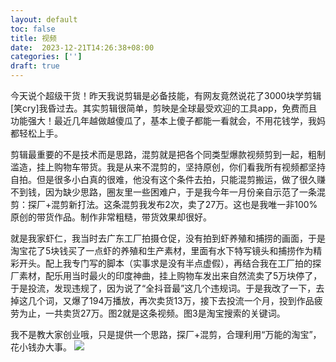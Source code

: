 ```yaml
---
layout: default
toc: false
title: 视频
date:  2023-12-21T14:26:38+08:00
categories: ['']
draft: true
---
```


今天说个超级干货！昨天我说剪辑是必备技能，有网友竟然说花了3000块学剪辑[笑cry]我昏过去。其实剪辑很简单，剪映是全球最受欢迎的工具app，免费而且功能强大！最近几年越做越傻瓜了，基本上傻子都能一看就会，不用花钱学，我妈都轻松上手。

剪辑最重要的不是技术而是思路，混剪就是把各个同类型爆款视频剪到一起，粗制滥造，挂上购物车带货。我是从来不混剪的，坚持原创，你们看我所有视频都坚持自拍。但是很多小白真的很难，他没有这个条件去拍，只能混剪搬运，做了很久赚不到钱，因为缺少思路，圈友里一些困难户，于是我今年一月份亲自示范了一条混剪：探厂+混剪新打法。这条混剪我发布2次，卖了27万。这也是我唯一非100%原创的带货作品。制作非常粗糙，带货效果却很好。

就是我家虾仁，我当时去广东工厂拍摄仓促，没有拍到虾养殖和捕捞的画面，于是淘宝花了5块钱买了一点虾的养殖和生产素材，里面有水下特写镜头和捕捞作为精彩开头。配上我专门写的脚本（实事求是没有半点虚假），再结合我在工厂拍的探厂素材，配乐用当时最火的印度神曲，挂上购物车发出来自然流卖了5万块停了，于是投流，发现违规了，因为说了“全抖音最”这几个违规词。于是我改了一下，去掉这几个词，又爆了194万播放，再次卖货13万，接下去投流一个月，投到作品疲劳为止，一共卖货27万。图2就是这条视频。图3是淘宝搜索的关键词。

我不是教大家创业哦，只是提供一个思路，探厂+混剪，合理利用“万能的淘宝”，花小钱办大事。
![](images/2023-12-21-14-28-00.png)